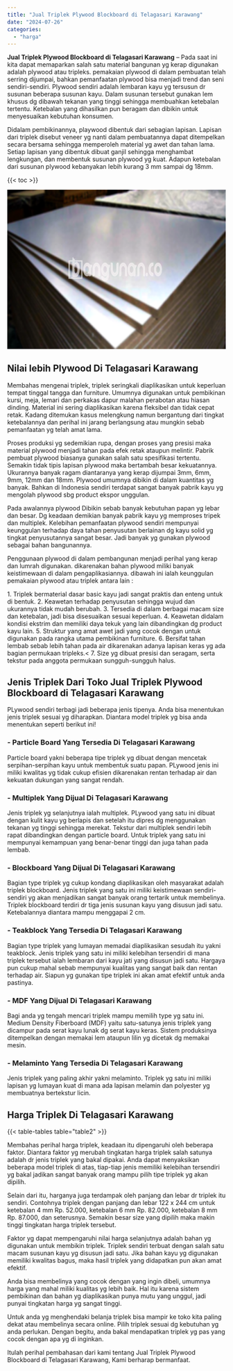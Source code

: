 ```yaml
---
title: "Jual Triplek Plywood Blockboard di Telagasari Karawang"
date: "2024-07-26"
categories: 
  - "harga"
---
```


**Jual Triplek Plywood Blockboard di Telagasari Karawang** – Pada saat ini kita dapat memaparkan salah satu material bangunan yg kerap digunakan adalah plywood atau tripleks. pemakaian plywood di dalam pembuatan telah serring dijumpai, bahkan pemanfaatan plywood bisa menjadi trend dan seni sendiri-sendiri. Plywood sendiri adalah lembaran kayu yg tersusun dr susunan beberapa susunan kayu. Dalam susunan tersebut gunakan lem khusus dg dibawah tekanan yang tinggi sehingga membuahkan ketebalan tertentu. Ketebalan yang dihasilkan pun beragam dan dibikin untuk menyesuaikan kebutuhan konsumen.

Didalam pembikinannya, playwood dibentuk dari sebagian lapisan. Lapisan dari triplek disebut veneer yg nanti dalam pembuatannya dapat ditempelkan secara bersama sehingga memperoleh material yg awet dan tahan lama. Setiap lapisan yang dibentuk dibuat ganjil sehingga menghambat lengkungan, dan membentuk susunan plywood yg kuat. Adapun ketebalan dari susunan plywood kebanyakan lebih kurang 3 mm sampai dg 18mm.

{{< toc >}}

![Jual Triplek Plywood Blockboard di Telagasari Karawang](/images/jual-triplek-murah-21.png)

## Nilai lebih Plywood Di Telagasari Karawang

Membahas mengenai triplek, triplek seringkali diaplikasikan untuk keperluan tempat tinggal tangga dan furniture. Umumnya digunakan untuk pembikinan kursi, meja, lemari dan perkakas dapur malahan perabotan atau hiasan dinding. Material ini sering diaplikasikan karena fleksibel dan tidak cepat retak. Kadang ditemukan kasus melengkung namun bergantung dari tingkat ketebalannya dan perihal ini jarang berlangsung atau mungkin sebab pemanfaatan yg telah amat lama.

Proses produksi yg sedemikian rupa, dengan proses yang presisi maka material plywood menjadi tahan pada efek retak ataupun melintir. Pabrik pembuat plywood biasanya gunakan salah satu spesifikasi tertentu. Semakin tidak tipis lapisan plywood maka bertambah besar kekuatannya. Ukurannya banyak ragam diantaranya yang kerap dijumpai 3mm, 6mm, 9mm, 12mm dan 18mm. Plywood umumnya dibikin di dalam kuantitas yg banyak. Bahkan di Indonesia sendiri terdapat sangat banyak pabrik kayu yg mengolah plywood sbg product ekspor unggulan.

Pada awalannya plywood Dibikin sebab banyak kebutuhan papan yg lebar dan besar. Dg keadaan demikian banyak pabrik kayu yg memproses tripek dan multiplek. Kelebihan pemanfaatan plywood sendiri mempunyai keunggulan terhadap daya tahan penyusutan berlainan dg kayu solid yg tingkat penyusutannya sangat besar. Jadi banyak yg gunakan plywood sebagai bahan bangunannya.

Penggunaan plywood di dalam pembangunan menjadi perihal yang kerap dan lumrah digunakan. dikarenakan bahan plywood miliki banyak keistimewaan di dalam pengaplikasiannya. dibawah ini ialah keunggulan pemakaian plywood atau triplek antara lain :

1\. Triplek bermaterial dasar basic kayu jadi sangat praktis dan enteng untuk di bentuk. 2. Keawetan terhadap penyusutan sehingga wujud dan ukurannya tidak mudah berubah. 3. Tersedia di dalam berbagai macam size dan ketebalan, jadi bisa disesuaikan sesuai keperluan. 4. Keawetan didalam kondisi ekstrim dan memiliki daya tekuk yang lain dibandingkan dg product kayu lain. 5. Struktur yang amat awet jadi yang cocok dengan untuk digunakan pada rangka utama pembikinan furniture. 6. Bersifat tahan lembab sebab lebih tahan pada air dikarenakan adanya lapisan keras yg ada bagian permukaan tripleks.< 7. Size yg dibuat presisi dan seragam, serta tekstur pada anggota permukaan sungguh-sungguh halus.

## Jenis Triplek Dari Toko Jual Triplek Plywood Blockboard di Telagasari Karawang

PLywood sendiri terbagi jadi beberapa jenis tipenya. Anda bisa menentukan jenis triplek sesuai yg diharapkan. Diantara model triplek yg bisa anda menentukan seperti berikut ini!

### \- Particle Board Yang Tersedia Di Telagasari Karawang

Particle board yakni beberapa tipe triplek yg dibuat dengan mencetak serpihan-serpihan kayu untuk membentuk suatu papan. PLywood jenis ini miliki kwalitas yg tidak cukup efisien dikarenakan rentan terhadap air dan kekuatan dukungan yang sangat rendah.

### \- Multiplek Yang Dijual Di Telagasari Karawang

Jenis triplek yg selanjutnya ialah multiplek. PLywood yang satu ini dibuat dengan kulit kayu yg berlapis dan setelah itu dipres dg menggunakan tekanan yg tinggi sehingga merekat. Tekstur dari multiplek sendiri lebih rapat dibandingkan dengan particle board. Untuk triplek yang satu ini mempunyai kemampuan yang benar-benar tinggi dan juga tahan pada lembab.

### \- Blockboard Yang Dijual Di Telagasari Karawang

Bagian type triplek yg cukup kondang diaplikasikan oleh masyarakat adalah triplek blockboard. Jenis triplek yang satu ini miliki keistimewaan sendiri-sendiri yg akan menjadikan sangat banyak orang tertarik untuk membelinya. Triplek blockboard terdiri dr tiga jenis susunan kayu yang disusun jadi satu. Ketebalannya diantara mampu menggapai 2 cm.

### \- Teakblock Yang Tersedia Di Telagasari Karawang

Bagian type triplek yang lumayan memadai diaplikasikan sesudah itu yakni teakblock. Jenis triplek yang satu ini miliki kelebihan tersendiri di mana triplek tersebut ialah lembaran dari kayu jati yang disusun jadi satu. Hargaya pun cukup mahal sebab mempunyai kualitas yang sangat baik dan rentan terhadap air. Siapun yg gunakan tipe triplek ini akan amat efektif untuk anda pastinya.

### \- MDF Yang Dijual Di Telagasari Karawang

Bagi anda yg tengah mencari triplek mampu memilih type yg satu ini. Medium Density Fiberboard (MDF) yaitu satu-satunya jenis triplek yang dicampur pada serat kayu lunak dg serat kayu keras. Sistem produksinya ditempelkan dengan memakai lem ataupun lilin yg dicetak dg memakai mesin.

### \- Melaminto Yang Tersedia Di Telagasari Karawang

Jenis triplek yang paling akhir yakni melaminto. Triplek yg satu ini miliki lapisan yg lumayan kuat di mana ada lapisan melamin dan polyester yg membuatnya bertekstur licin.

## Harga Triplek Di Telagasari Karawang

{{< table-tables table="table2" >}}

Membahas perihal harga triplek, keadaan itu dipengaruhi oleh beberapa faktor. Diantara faktor yg merubah tingkatan harga triplek salah satunya adalah dr jenis triplek yang bakal dipakai. Anda dapat menyaksikan beberapa model triplek di atas, tiap-tiap jenis memiliki kelebihan tersendiri yg bakal jadikan sangat banyak orang mampu pilih tipe triplek yg akan dipilih.

Selain dari itu, harganya juga terdampak oleh panjang dan lebar dr triplek itu sendiri. Contohnya triplek dengan panjang dan lebar 122 x 244 cm untuk ketebalan 4 mm Rp. 52.000, ketebalan 6 mm Rp. 82.000, ketebalan 8 mm Rp. 87.000, dan seterusnya. Semakin besar size yang dipilih maka makin tinggi tingkatan harga triplek tersebut.

Faktor yg dapat mempengaruhi nilai harga selanjutnya adalah bahan yg digunakan untuk membikin triplek. Triplek sendiri terbuat dengan salah satu macam susunan kayu yg disusun jadi satu. Jika bahan kayu yg digunakan memiliki kwalitas bagus, maka hasil triplek yang didapatkan pun akan amat efektif.

Anda bisa membelinya yang cocok dengan yang ingin dibeli, umumnya harga yang mahal miliki kualitas yg lebih baik. Hal itu karena sistem pembikinan dan bahan yg diaplikasikan punya mutu yang unggul, jadi punyai tingkatan harga yg sangat tinggi.

Untuk anda yg menghendaki belanja triplek bisa mampir ke toko kita paling dekat atau membelinya secara online. Pilih triplek sesuai dg kebutuhan yg anda perlukan. Dengan begitu, anda bakal mendapatkan triplek yg pas yang cocok dengan apa yg di inginkan.

Itulah perihal pembahasan dari kami tentang Jual Triplek Plywood Blockboard di Telagasari Karawang, Kami berharap bermanfaat.
